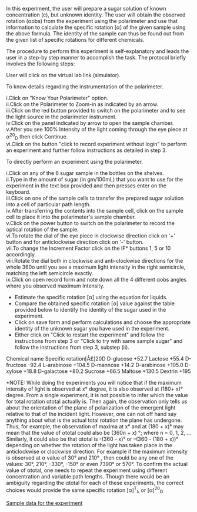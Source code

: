 In this experiment, the user will prepare a sugar solution of known concentration (c), but unknown identity. The user will obtain the observed rotation (αobs) from the experiment using the polarimeter and use that information to calculate the specific rotation [α] of the given sample using the above formula. The identity of the sample can thus be found out from the given list of specific rotations for different chemicals.

The procedure to perform this experiment is self-explanatory and leads the user in a step-by step manner to accomplish the task. The protocol briefly involves the following steps:

User will click on the virtual lab link (simulator).

To know details regarding the instrumentation of the polarimeter.

i.Click on "Know Your Polarimeter" option.  
ii.Click on the Polarimeter to Zoom-in as indicated by an arrow.  
iii.Click on the red button provided to switch on the polarimeter and to see the light source in the polarimeter instrument.  
iv.Click on the panel indicated by arrow to open the sample chamber.  
v.After you see 100% Intensity of the light coming through the eye piece at α<sup>20</sup><sub>D</sub> then click Continue.  
vi.Click on the button "click to record experiment without login" to perform an experiment and further follow instructions as detailed in step 3.  

To directly perform an experiment using the polarimeter.  

i.Click on any of the 6 sugar sample in the bottles on the shelves.  
ii.Type in the amount of sugar (in gm/100mL) that you want to use for the experiment in the text box provided and then presses enter on the keyboard.  
iii.Click on one of the sample cells to transfer the prepared sugar solution into a cell of particular path length.  
iv.After transferring the contents into the sample cell, click on the sample cell to place it into the polarimeter's sample chamber.  
v.Click on the power button to switch on the polarimeter to record the optical rotation of the sample.  
vi.To rotate the dial of the eye piece in clockwise direction click on '+' button and for anticlockwise direction click on '-' button.  
vii.To change the Increment Factor click on the IF* buttons 1, 5 or 10 accordingly.  
viii.Rotate the dial both in clockwise and anti-clockwise directions for the whole 360o until you see a maximum light intensity in the right semicircle, matching the left semicircle exactly.  
ix.Click on open record form and note down all the 4 different αobs angles where you observed maximum Intensity.  

- Estimate the specific rotation [α] using the equation for liquids.  
- Compare the obtained specific rotation [α] value against the table provided below to identify the identity of the sugar used in the experiment.  
- Click on save form and perform calculations and choose the appropriate identity of the unknown sugar you have used in the experiment.  
- Either click on "Click to restart the experiment" and follow the instructions from step 3 or "Click to try with same sample sugar" and follow the instructions from step 3, substep (ii).  


Chemical name 	Specific rotation[Â£\]20D
D-glucose 	+52.7
Lactose 	+55.4
D-fructose 	-92.4
L-arabinose 	+104.5
D-mannose 	+14.2
D-arabinose 	+105.0
D-xylose 	+18.8
D-galactose 	+80.2
Sucrose 	+66.5 	Maltose 	+130.5 	Dextrin 	+195
		
*NOTE: While doing the experiments you will notice that if the maximum intensity of light is observed at x° degree, it is also observed at (180+ x)° degree. From a single experiment, it is not possible to infer which the value for total rotation αtotal actually is. Then again, the observation only tells us about the orientation of the plane of polarization of the emergent light relative to that of the incident light. However, one can not off hand say anything about what is the actual total rotation the plane has undergone. Thus, for example, the observation of maxima at x° and at (180 + x)° may mean that the value of αtotal could also be (360n + x) °; where n = 0, 1, 2, … Similarly, it could also be that αtotal is -(360 - x)° or –(360 - (180 + x))° depending on whether the rotation of the light has taken place in the anticlockwise or clockwise direction. For example if the maximum intensity is observed at α value of 30° and 210° , then could be any one of the values: 30°, 210°, -330°, -150° or even 7390° or 570°. To confirm the actual value of αtotal, one needs to repeat the experiment using different concentration and variable path lengths. Though there would be an ambiguity regarding the αtotal for each of these experiments, the correct choices would provide the same specific rotation [α]<sup>T</sup><sub>λ</sub> or [α]<sup>20</sup><sub>D</sub>

[Sample data for the experiment](docs/Sampledataexp1.doc)
